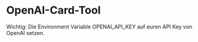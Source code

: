 # OpenAI-Card-Tool

Wichtig: Die Environment Variable OPENAI_API_KEY auf euren API Key von OpenAI setzen.
